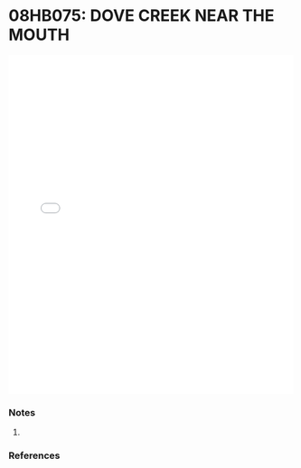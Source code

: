# 08HB075: DOVE CREEK NEAR THE MOUTH

<iframe src="/_static/stations/08HB075_fdc.html" width="100%" height="600" frameborder="0"></iframe>

### Notes
1. 

### References

